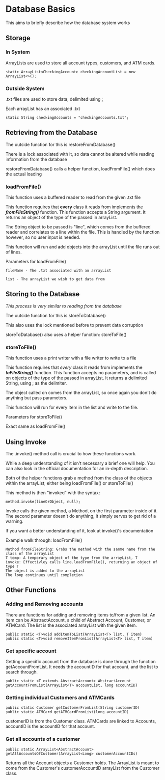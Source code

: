 # Database Basics
This aims to briefly describe how the database system works

## Storage
### In System
ArrayLists are used to store all account types, customers, and ATM cards.

    static ArrayList<CheckingAccount> checkingAccountList = new ArrayList<>();
### Outside System
.txt files are used to store data, delimited using ;

Each arrayList has an associated .txt

    static String checkingAccounts = "checkingAccounts.txt";
## Retrieving from the Database
The outside function for this is restoreFromDatabase()

There is a lock associated with it, so data cannot be altered while reading information from the database

restoreFromDatabase() calls a helper function, loadFromFile() which does the actual loading 

### loadFromFile()

This function uses a buffered reader to read from the given .txt file

This function requires that **every** class it reads from implements the ***fromFileString()*** function. This function accepts a String argument. It returns an object of the type of the passed in arrayList.

The String object to be passed is "line", which comes from the buffered reader and correlates to a line within the file. This is handled by the function however, so no user input is needed.

This function will run and add objects into the arrayList until the file runs out of lines.

Parameters for loadFromFile()

    fileName - The .txt associated with an arrayList

    list - The arrayList we wish to get data from

## Storing to the Database
*This process is very similar to reading from the database*

The outside function for this is storeToDatabase()

This also uses the lock mentioned before to prevent data corruption

storeToDatabase() also uses a helper function: storeToFile()

### storeToFile()

This function uses a print writer with a file writer to write to a file

This function requires that *every* class it reads from implements the ***toFileString()*** function. This function accepts no parameters, and is called on objects of the type of the passed in arrayList. It returns a delimited String, using ; as the delimiter.

The object called on comes from the arrayList, so once again you don't do anything but pass parameters.

This function will run for every item in the list and write to the file.

Parameters for storeToFile()

Exact same as loadFromFile()

## Using Invoke
The .invoke() method call is crucial to how these functions work.

While a deep understanding of it isn't necessary a brief one will help. You can also look in the official documentation for an in-depth description.

Both of the helper functions grab a method from the class of the objects within the arrayList; either being loadFromFile() or storeToFile()

This method is then "invoked" with the syntax:

    method.invoke(lineOrObject, null);

Invoke calls the given method, a Method, on the first parameter inside of it. The second parameter doesn't do anything, it simply serves to get rid of a warning.

If you want a better understanding of it, look at invoke()'s documentation

Example walk through: loadFromFile()

    Method fromFileString: Grabs the method with the samme name from the class of the arrayList
    T temp: A temporary object of the type from the arrayList, T
    invoke: Effectivley calls line.loadFromFile(), returning an object of type T
    The object is added to the arrayList
    The loop continues until completion


## Other Functions
### Adding and Removing accounts
There are functions for adding and removing items to/from a given list.
An item can be AbstractAccount, a child of Abstract Account, Customer, or ATMCard.
The list is the associated arrayList with the given item.

    public static <T>void addItemToList(ArrayList<T> list, T item)
    public static <T>void removeItemFromList(ArrayList<T> list, T item)

### Get specific account
Getting a specific account from the database is done through the function getAccountFromList.
It needs the accountID for that account, and the list to search through.

    public static <T extends AbstractAccount> AbstractAccount getAccountFromList(ArrayList<T> accountList, long accountID)


### Getting individual Customers and ATMCards

    public static Customer getCustomerFromList(String customerID)
    public static ATMCard getATMCardFromList(long accountID)

customerID is from the Customer class. ATMCards are linked to Accounts, accountID is the accountID for that account.

### Get all accounts of a customer

    public static ArrayList<AbstractAccount> getAllAccountsOfCustomer(ArrayList<Long> customerAccountIDs)

Returns all the Account objects a Customer holds. The ArrayList is meant to come from the Customer's customerAccountID arrayList from the Customer class. 